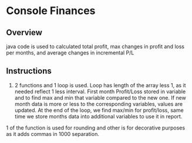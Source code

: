 # Console Finances

## Overview

java code is used to calculated total profit, max changes in profit and loss per months, and average changes in incremental P/L 

## Instructions

1. 2 functions and 1 loop is used.
 Loop has length of the array less 1, as it needed reflect 1 less interval.
 First month Profit/Loss stored in variable and to find max and min that variable compared to the new one. If new month data is more or less to the corresponding variables, values are updated. At the end of the loop, we find max/min for profit/loss, same time we store months data into additional variables to use it in report.

1 of the function is used for rounding and other is for decorative purposes as it adds commas in 1000 separation. 
